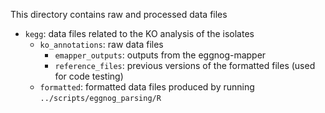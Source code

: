This directory contains raw and processed data files

* `kegg`: data files related to the KO analysis of the isolates
    * `ko_annotations`: raw data files
        * `emapper_outputs`: outputs from the eggnog-mapper
        * `reference_files`: previous versions of the formatted files (used for code testing)
    * `formatted`: formatted data files produced by running `../scripts/eggnog_parsing/R`
